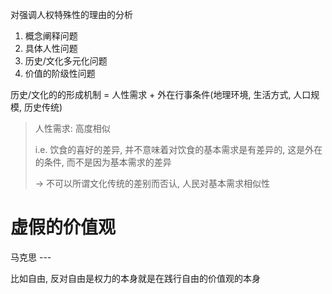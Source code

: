 对强调人权特殊性的理由的分析
1. 概念阐释问题
2. 具体人性问题
3. 历史/文化多元化问题
4. 价值的阶级性问题

历史/文化的的形成机制 = 人性需求 + 外在行事条件(地理环境, 生活方式, 人口规模, 历史传统)

> 人性需求: 高度相似
>
> i.e. 饮食的喜好的差异, 并不意味着对饮食的基本需求是有差异的, 这是外在的条件, 而不是因为基本需求的差异
>
> → 不可以所谓文化传统的差别而否认, 人民对基本需求相似性


# 虚假的价值观

马克思 ---

比如自由, 反对自由是权力的本身就是在践行自由的价值观的本身